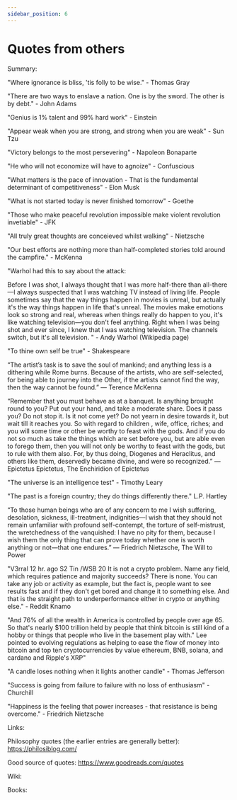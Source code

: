 ```yaml
---
sidebar_position: 6
---
```


# Quotes from others

Summary:

"Where ignorance is bliss, 'tis folly to be wise." - Thomas Gray


"There are two ways to enslave a nation.
One is by the sword. The other is by debt." - John Adams

"Genius is 1% talent and 99% hard work" - Einstein

"Appear weak when you are strong, and strong when you are weak" - Sun Tzu

"Victory belongs to the most persevering" - Napoleon Bonaparte

"He who will not economize will have to agnoize" - Confuscious

"What matters is the pace of innovation - That is the fundamental
determinant of competitiveness" - Elon Musk

"What is not started today is never finished tomorrow" - Goethe

"Those who make peaceful revolution impossible make violent revolution invetiable" - JFK

"All truly great thoughts are conceieved whilst walking" - Nietzsche

"Our best efforts are nothing more than half-completed stories told around the campfire." - McKenna

"Warhol had this to say about the attack:

Before I was shot, I always thought that I was more half-there than all-there—I always suspected that I was watching TV instead of living life. People sometimes say that the way things happen in movies is unreal, but actually it's the way things happen in life that's unreal. The movies make emotions look so strong and real, whereas when things really do happen to you, it's like watching television—you don't feel anything. Right when I was being shot and ever since, I knew that I was watching television. The channels switch, but it's all television.
" - Andy Warhol (Wikipedia page)

"To thine own self be true" - Shakespeare

“The artist’s task is to save the soul of mankind; and anything less is a dithering while Rome burns. Because of the artists, who are self-selected, for being able to journey into the Other, if the artists cannot find the way, then the way cannot be found.” ― Terence McKenna

“Remember that you must behave as at a banquet. Is anything brought round to you? Put out your hand, and take a moderate share. Does it pass you? Do not stop it. Is it not come yet? Do not yearn in desire towards it, but wait till it reaches you. So with regard to children , wife, office, riches; and you will some time or other be worthy to feast with the gods. And if you do not so much as take the things which are set before you, but are able even to forego them, then you will not only be worthy to feast with the gods, but to rule with them also. For, by thus doing, Diogenes and Heraclitus, and others like them, deservedly became divine, and were so recognized.”
― Epictetus Epictetus, The Enchiridion of Epictetus

"The universe is an intelligence test" - Timothy Leary

"The past is a foreign country; they do things differently there."
L.P. Hartley

“To those human beings who are of any concern to me I wish suffering, desolation, sickness, ill-treatment, indignities—I wish that they should not remain unfamiliar with profound self-contempt, the torture of self-mistrust, the wretchedness of the vanquished: I have no pity for them, because I wish them the only thing that can prove today whether one is worth anything or not—that one endures.” ― Friedrich Nietzsche, The Will to Power

"V3rral 12 hr. ago S2 Tin /WSB 20 It is not a crypto problem. Name any field, which requires patience and majority succeeds? There is none. You can take any job or activity as example, but the fact is, people want to see results fast and if they don't get bored and change it to something else. And that is the straight path to underperformance either in crypto or anything else." - Reddit Knamo

"And 76% of all the wealth in America is controlled by people over age 65. So that's nearly $100 trillion held by people that think bitcoin is still kind of a hobby or things that people who live in the basement play with."
Lee pointed to evolving regulations as helping to ease the flow of money into bitcoin and top ten cryptocurrencies by value ethereum, BNB, solana, and cardano and Ripple's XRP"

"A candle loses nothing when it lights another candle" - Thomas Jefferson

"Success is going from failure to failure with no loss of enthusiasm" - Churchill

"Happiness is the feeling that power increases - that resistance is being overcome." - Friedrich Nietzsche









Links:

Philosophy quotes (the earlier entries are generally better):
https://philosiblog.com/

Good source of quotes:
https://www.goodreads.com/quotes



Wiki:


Books:





